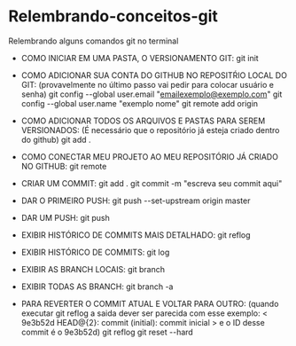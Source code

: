 # Relembrando-conceitos-git
Relembrando alguns comandos git no terminal

- COMO INICIAR EM UMA PASTA, O VERSIONAMENTO GIT:
    git init 

- COMO ADICIONAR SUA CONTA DO GITHUB NO REPOSITŔIO LOCAL DO GIT: (provavelmente no último passo vai pedir para colocar usuário e senha)
    git config --global user.email "emailexemplo@exemplo.com"
    git config --global user.name "exemplo nome"
    git remote add origin <coloque a url do seu projeto github aqui>

- COMO ADICIONAR TODOS OS ARQUIVOS E PASTAS PARA SEREM VERSIONADOS: (É necessário que o repositório já esteja criado dentro do github)
    git add .

- COMO CONECTAR MEU PROJETO AO MEU REPOSITÓRIO JÁ CRIADO NO GITHUB:
    git remote

- CRIAR UM COMMIT: 
    git add .
    git commit -m "escreva seu commit aqui"
  
- DAR O PRIMEIRO PUSH:
    git push --set-upstream origin master

- DAR UM PUSH:
    git push

- EXIBIR HISTÓRICO DE COMMITS MAIS DETALHADO:
    git reflog
    
- EXIBIR HISTÓRICO DE COMMITS:
    git log
    
- EXIBIR AS BRANCH LOCAIS:
    git branch
    
- EXIBIR TODAS AS BRANCH:
    git branch -a
    
- PARA REVERTER O COMMIT ATUAL E VOLTAR PARA OUTRO: (quando executar git reflog a saida dever ser parecida com esse exemplo: < 9e3b52d HEAD@{2}: commit (initial): commit inicial > e o ID desse commit é o  9e3b52d)
    git reflog
    git reset --hard <ID do commit>
    
    
    
    
    
    
    
    
    
    
    
    
    
    

